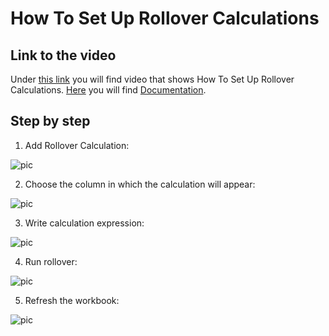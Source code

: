 
# How To Set Up Rollover Calculations

## Link to the video

Under [this link](https://profitbasedocs.blob.core.windows.net/videos/DS%20-%20Rollover%20Calculations.mp4) you will find video that shows How To Set Up Rollover Calculations. [Here](../../datastores/rollover.md) you will find [Documentation](../../datastores/rollover.md).
<br/>


## Step by step



1. Add Rollover Calculation:

![pic](https://profitbasedocs.blob.core.windows.net/images/HTcalcRoll%20(1).png)

2. Choose the column in which the calculation will appear:

![pic](https://profitbasedocs.blob.core.windows.net/images/HTcalcRoll%20(2).png)

3. Write calculation expression:

![pic](https://profitbasedocs.blob.core.windows.net/images/HTcalcRoll%20(3).png)

4. Run rollover:

![pic](https://profitbasedocs.blob.core.windows.net/images/HTcalcRoll%20(4).png)

5.  Refresh the workbook:

![pic](https://profitbasedocs.blob.core.windows.net/images/HTcalcRoll%20(5).png)


